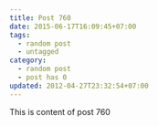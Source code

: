 ```yaml
---
title: Post 760
date: 2015-06-17T16:09:45+07:00
tags:
  - random post
  - untagged
category:
  - random post
  - post has 0
updated: 2012-04-27T23:32:54+07:00
---
```

This is content of post 760